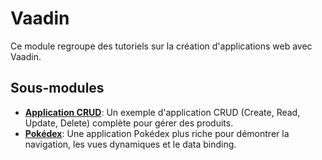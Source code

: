 # Vaadin

Ce module regroupe des tutoriels sur la création d'applications web avec Vaadin.

## Sous-modules

- [**Application CRUD**](./crud-tutorial/): Un exemple d'application CRUD (Create, Read, Update, Delete) complète pour gérer des produits.
- [**Pokédex**](./pokedex/): Une application Pokédex plus riche pour démontrer la navigation, les vues dynamiques et le data binding.

